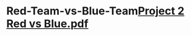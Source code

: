# Red-Team-vs-Blue-Team[Project 2 Red vs Blue.pdf](https://github.com/dianculovici/Red-Team-vs-Blue-Team/files/8577798/Project.2.Red.vs.Blue.pdf)
